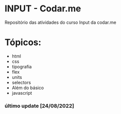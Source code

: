 # INPUT - Codar.me

Repositório das atividades do curso Input da codar.me

# Tópicos: 
- html
- css
- tipografia
- flex
- units
- selectors
- Além do básico
- javascript

### último update [24/08/2022]